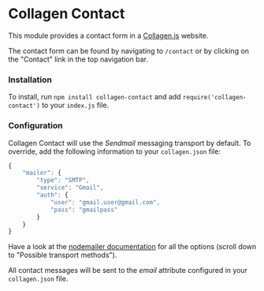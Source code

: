 Collagen Contact
================

This module provides a contact form in a [Collagen.js](http://collagenjs.org)
website.

The contact form can be found by navigating to `/contact` or by clicking on the
"Contact" link in the top navigation bar.

### Installation
To install, run `npm install collagen-contact` and add
`require('collagen-contact')` to your `index.js` file.

### Configuration
Collagen Contact will use the _Sendmail_ messaging transport by default. To
override, add the following information to your `collagen.json` file:

```js
{
    "mailer": {
        "type": "SMTP",
        "service": "Gmail",
        "auth": {
            "user": "gmail.user@gmail.com",
            "pass": "gmailpass"
        }
    }
}
```
Have a look at the [nodemailer documentation](http://www.nodemailer.com) for all
the options (scroll down to "Possible transport methods").

All contact messages will be sent to the _email_ attribute configured in your
`collagen.json` file.
